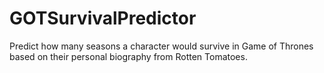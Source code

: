 # GOTSurvivalPredictor
Predict how many seasons a character would survive in Game of Thrones based on their personal biography from Rotten Tomatoes. 
